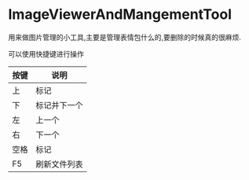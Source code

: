 # ImageViewerAndMangementTool
用来做图片管理的小工具,主要是管理表情包什么的,要删除的时候真的很麻烦.

可以使用快捷键进行操作

| 按键 | 说明         |
| ---- | ------------ |
| 上   | 标记         |
| 下   | 标记并下一个 |
| 左   | 上一个       |
| 右   | 下一个       |
| 空格 | 标记         |
| F5   | 刷新文件列表 |



